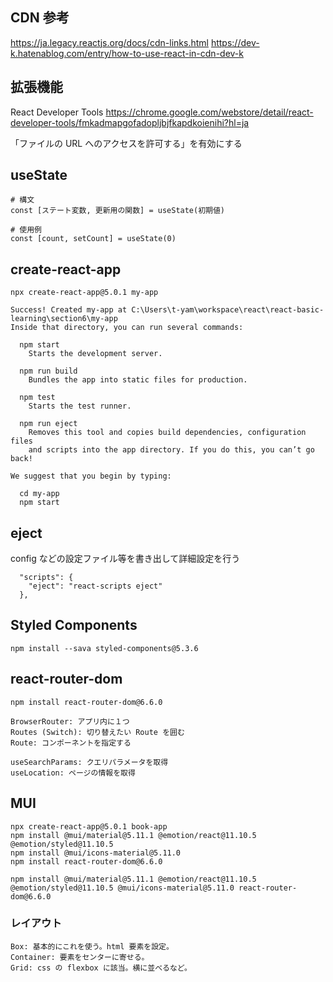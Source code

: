 ## CDN 参考

https://ja.legacy.reactjs.org/docs/cdn-links.html
https://dev-k.hatenablog.com/entry/how-to-use-react-in-cdn-dev-k

## 拡張機能

React Developer Tools
https://chrome.google.com/webstore/detail/react-developer-tools/fmkadmapgofadopljbjfkapdkoienihi?hl=ja

「ファイルの URL へのアクセスを許可する」を有効にする

## useState

```
# 構文
const [ステート変数, 更新用の関数] = useState(初期値)

# 使用例
const [count, setCount] = useState(0)
```

## create-react-app

```
npx create-react-app@5.0.1 my-app

Success! Created my-app at C:\Users\t-yam\workspace\react\react-basic-learning\section6\my-app
Inside that directory, you can run several commands:

  npm start
    Starts the development server.

  npm run build
    Bundles the app into static files for production.

  npm test
    Starts the test runner.

  npm run eject
    Removes this tool and copies build dependencies, configuration files
    and scripts into the app directory. If you do this, you can’t go back!

We suggest that you begin by typing:

  cd my-app
  npm start
```

## eject

config などの設定ファイル等を書き出して詳細設定を行う

```
  "scripts": {
    "eject": "react-scripts eject"
  },
```

## Styled Components

```
npm install --sava styled-components@5.3.6
```

## react-router-dom

```
npm install react-router-dom@6.6.0
```

```
BrowserRouter: アプリ内に１つ
Routes (Switch): 切り替えたい Route を囲む
Route: コンポーネントを指定する
```

```
useSearchParams: クエリパラメータを取得
useLocation: ページの情報を取得
```

## MUI

```
npx create-react-app@5.0.1 book-app
npm install @mui/material@5.11.1 @emotion/react@11.10.5 @emotion/styled@11.10.5
npm install @mui/icons-material@5.11.0
npm install react-router-dom@6.6.0
```

```
npm install @mui/material@5.11.1 @emotion/react@11.10.5 @emotion/styled@11.10.5 @mui/icons-material@5.11.0 react-router-dom@6.6.0
```

### レイアウト

```
Box: 基本的にこれを使う。html 要素を設定。
Container: 要素をセンターに寄せる。
Grid: css の flexbox に該当。横に並べるなど。
```
